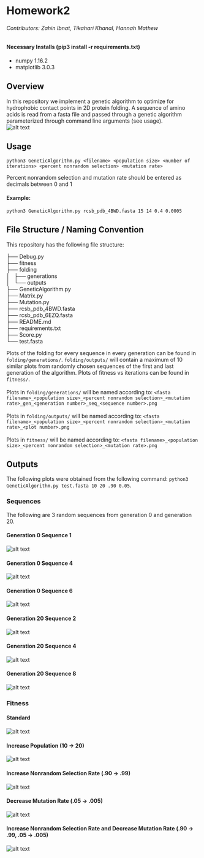 # Homework2
###### Contributors: Zahin Ibnat, Tikahari Khanal, Hannah Mathew
#### Necessary Installs (pip3 install -r requirements.txt)
* numpy 1.16.2
* matplotlib 3.0.3

## Overview
In this repository we implement a genetic algorithm to optimize for hydrophobic contact points in 2D protein folding. A sequence of amino acids is read from a fasta file and passed through a genetic algorithm parameterized through command line arguments (see usage). <br/>
![alt text](https://github.com/Tikahari/ProteinFolding/blob/master/imgs/GeneticAlgorithm.png?raw=true)
## Usage <br/>
    python3 GeneticAlgorithm.py <filename> <population size> <number of iterations> <percent nonrandom selection> <mutation rate>
Percent nonrandom selection and mutation rate should be entered as decimals between 0 and 1
#### Example:
    python3 GeneticAlgorithm.py rcsb_pdb_4BWD.fasta 15 14 0.4 0.0005

## File Structure / Naming Convention <br/>
This repository has the following file structure:<br/>

├── Debug.py<br/>
├── fitness<br/>
├── folding<br/>
│   ├── generations<br/>
│   └── outputs<br/>
├── GeneticAlgorithm.py<br/>
├── Matrix.py<br/>
├── Mutation.py<br/>
├── rcsb_pdb_4BWD.fasta<br/>
├── rcsb_pdb_6EZQ.fasta<br/>
├── README.md<br/>
├── requirements.txt<br/>
├── Score.py<br/>
└── test.fasta<br/>

Plots of the folding for every sequence in every generation can be found in `folding/generations/`. `folding/outputs/` will contain a maximum of 10 similar plots from randomly chosen sequences of the first and last generation of the algorithm. Plots of fitness vs iterations can be found in `fitness/`.<br/><br/>
Plots in `folding/generations/` will be named according to: `<fasta filename>_<population size>_<percent nonrandom selection>_<mutation rate>_gen_<generation number>_seq_<sequence number>.png`<br/><br/>
Plots in `folding/outputs/` will be named according to:  `<fasta filename>_<population size>_<percent nonrandom selection>_<mutation rate>_<plot number>.png`<br/><br/>
Plots in `fitness/` will be named according to: `<fasta filename>_<population size>_<percent nonrandom selection>_<mutation rate>.png`<br/>

## Outputs
The following plots were obtained from the following command: `python3 GeneticAlgorithm.py test.fasta 10 20 .90 0.05`.
### Sequences
The following are 3 random sequences from generation 0 and generation 20.
#### Generation 0 Sequence 1
![alt text](https://github.com/Tikahari/ProteinFolding/blob/master/imgs/ex1_gen0.png)
#### Generation 0 Sequence 4
![alt text](https://github.com/Tikahari/ProteinFolding/blob/master/imgs/ex2_gen0.png)
#### Generation 0 Sequence 6
![alt text](https://github.com/Tikahari/ProteinFolding/blob/master/imgs/ex3_gen0.png)
#### Generation 20 Sequence 2
![alt text](https://github.com/Tikahari/ProteinFolding/blob/master/imgs/ex1_genF.png)
#### Generation 20 Sequence 4
![alt text](https://github.com/Tikahari/ProteinFolding/blob/master/imgs/ex2_genF.png)
#### Generation 20 Sequence 8
![alt text](https://github.com/Tikahari/ProteinFolding/blob/master/imgs/ex3_genF.png)
### Fitness 
#### Standard
![alt text](https://github.com/Tikahari/ProteinFolding/blob/master/imgs/fitness.png)
#### Increase Population (10 -> 20)
![alt text](https://github.com/Tikahari/ProteinFolding/blob/master/imgs/fitness_p.png)
#### Increase Nonrandom Selection Rate (.90 -> .99)
![alt text](https://github.com/Tikahari/ProteinFolding/blob/master/imgs/fitness_s.png)
#### Decrease Mutation Rate (.05 -> .005)
![alt text](https://github.com/Tikahari/ProteinFolding/blob/master/imgs/fitness_m.png)
#### Increase Nonrandom Selection Rate and Decrease Mutation Rate (.90 -> .99, .05 -> .005)
![alt text](https://github.com/Tikahari/ProteinFolding/blob/master/imgs/fitness_m%2Bs.png)
